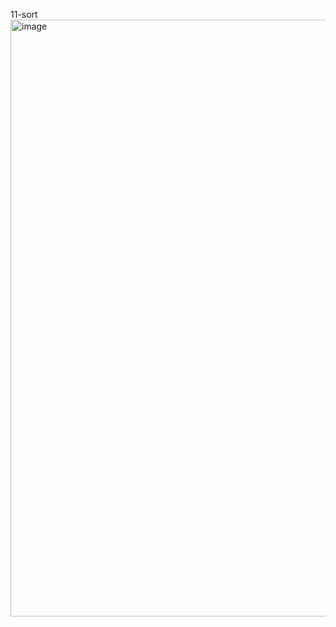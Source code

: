 11-sort
<img width="955" alt="image" src="https://github.com/user-attachments/assets/6b59aff0-c812-43ae-9e3c-44dd7debf098">


